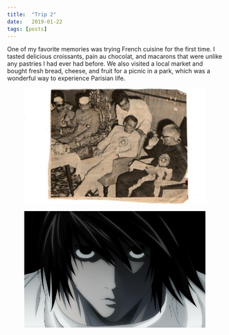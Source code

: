 ```yaml
---
title:  "Trip 2"
date:   2019-01-22
tags: [posts]
---
```



One of my favorite memories was trying French cuisine for the first time. I tasted delicious croissants, pain au chocolat, and macarons that were unlike 
any pastries I had ever had before. We also visited a local market and bought fresh bread, cheese, and fruit for a picnic in a park, which was a wonderful
way to experience Parisian life.


<figure>
  <img src="https://github.com/hajm0la/media/blob/main/assets/img1111.jpg">
</figure>



<figure>
  <img src="/images/img3.jpg">
</figure>
